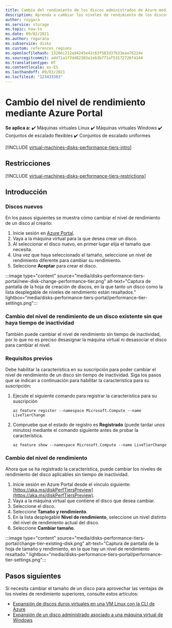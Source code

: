 ```yaml
---
title: Cambio del rendimiento de los discos administrados de Azure mediante Azure Portal
description: Aprenda a cambiar los niveles de rendimiento de los discos administrados nuevos y existentes desde Azure Portal.
author: roygara
ms.service: storage
ms.topic: how-to
ms.date: 09/02/2021
ms.author: rogarana
ms.subservice: disks
ms.custom: references_regions
ms.openlocfilehash: 1320ec212a94245e42c63f583d37b33eaa76224e
ms.sourcegitcommit: add71a1f7dd82303a1eb3b771af53172726f4144
ms.translationtype: HT
ms.contentlocale: es-ES
ms.lasthandoff: 09/03/2021
ms.locfileid: "123433303"
---
```

# <a name="change-your-performance-tier-using-the-azure-portal"></a>Cambio del nivel de rendimiento mediante Azure Portal

**Se aplica a:** :heavy_check_mark: Máquinas virtuales Linux :heavy_check_mark: Máquinas virtuales Windows :heavy_check_mark: Conjuntos de escalado flexibles :heavy_check_mark: Conjuntos de escalado uniformes

[!INCLUDE [virtual-machines-disks-performance-tiers-intro](../../includes/virtual-machines-disks-performance-tiers-intro.md)]

## <a name="restrictions"></a>Restricciones

[!INCLUDE [virtual-machines-disks-performance-tiers-restrictions](../../includes/virtual-machines-disks-performance-tiers-restrictions.md)]

## <a name="getting-started"></a>Introducción

### <a name="new-disks"></a>Discos nuevos

En los pasos siguientes se muestra cómo cambiar el nivel de rendimiento de un disco al crearlo:

1. Inicie sesión en [Azure Portal](https://portal.azure.com/).
1. Vaya a la máquina virtual para la que desea crear un disco.
1. Al seleccionar el disco nuevo, en primer lugar elija el tamaño que necesita.
1. Una vez que haya seleccionado el tamaño, seleccione un nivel de rendimiento diferente para cambiar su rendimiento.
1. Seleccione **Aceptar** para crear el disco.

:::image type="content" source="media/disks-performance-tiers-portal/new-disk-change-performance-tier.png" alt-text="Captura de pantalla de la hoja de creación de discos, en la que tanto un disco como la lista desplegable de niveles de rendimiento están resaltados." lightbox="media/disks-performance-tiers-portal/performance-tier-settings.png":::


### <a name="change-the-performance-tier-of-an-existing-disk-without-downtime"></a>Cambio del nivel de rendimiento de un disco existente sin que haya tiempo de inactividad

También puede cambiar el nivel de rendimiento sin tiempo de inactividad, por lo que no es preciso desasignar la máquina virtual ni desasociar el disco para cambiar el nivel.

### <a name="prerequisites"></a>Requisitos previos

Debe habilitar la característica en su suscripción para poder cambiar el nivel de rendimiento de un disco sin tiempo de inactividad. Siga los pasos que se indican a continuación para habilitar la característica para su suscripción:

1.  Ejecute el siguiente comando para registrar la característica para su suscripción

    ```azurecli
    az feature register --namespace Microsoft.Compute --name LiveTierChange
    ```
 
1.  Compruebe que el estado de registro es **Registrado** (puede tardar unos minutos) mediante el comando siguiente antes de probar la característica.

    ```azurecli
    az feature show --namespace Microsoft.Compute --name LiveTierChange
    ```

### <a name="change-performance-tier"></a>Cambio del nivel de rendimiento

Ahora que se ha registrado la característica, puede cambiar los niveles de rendimiento del disco aplicables sin tiempo de inactividad.

1. Inicie sesión en Azure Portal desde el vínculo siguiente: [https://aka.ms/diskPerfTiersPreview](https://aka.ms/diskPerfTiersPreview).
1. Vaya a la máquina virtual que contiene el disco que desea cambiar.
1. Seleccione el disco.
1. Seleccione **Tamaño y rendimiento**.
1. En la lista desplegable **Nivel de rendimiento**, seleccione un nivel distinto del nivel de rendimiento actual del disco.
1. Seleccione **Cambiar tamaño**.

:::image type="content" source="media/disks-performance-tiers-portal/change-tier-existing-disk.png" alt-text="Captura de pantalla de la hoja de tamaño y rendimiento, en la que hay un nivel de rendimiento resaltado." lightbox="media/disks-performance-tiers-portal/performance-tier-settings.png":::

## <a name="next-steps"></a>Pasos siguientes

Si necesita cambiar el tamaño de un disco para aprovechar las ventajas de los niveles de rendimiento superiores, consulte estos artículos:

- [Expansión de discos duros virtuales en una VM Linux con la CLI de Azure](linux/expand-disks.md)
- [Expansión de un disco administrado asociado a una máquina virtual de Windows](windows/expand-os-disk.md)
